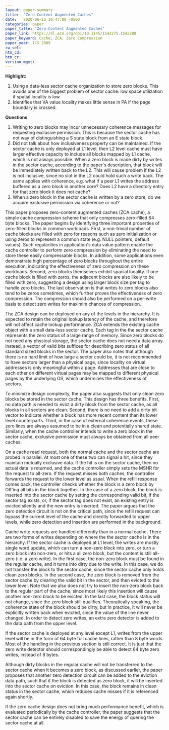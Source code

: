 ```yaml
---
layout: paper-summary
title:  "Zero-Content Augmented Caches"
date:   2020-06-25 10:47:00 -0500
categories: paper
paper_title: "Zero-Content Augmented Caches"
paper_link: https://dl.acm.org/doi/10.1145/1542275.1542288
paper_keyword: Cache; ZCA; Zero Compression
paper_year: ICS 2009
rw_set:
htm_cd:
htm_cr:
version_mgmt:
---
```


**Highlight:**

1. Using a data-less sector cache organization to store zero blocks. This avoids one of the biggest problem of sector
   cache: low space utilization if spatial locality is low.
2. Identifies that VA value locality makes little sense in PA if the page boundary is crossed.

**Questions**

1. Writing to zero blocks may incur unnecessary coherence messages for requesting exclusive permission. This is 
   because the sector cache has not way of distinguishing a S state block from an E state block.
2. Did not talk about how inclusiveness property can be maintained. If the sector cache is only deployed at L1 level,
   then L2 level cache must have larger effective capacity to include all blocks mapped by L1 cache, which is not 
   always possible. When a zero block is made dirty by writes in the sector cache, according to the paper's description,
   that block will be immediately written back to the L2. This will cause problem if the L2 is not inclusive, since no
   slot in the L2 could hold such a write back. The same applies with coherence, e.g. what if a peer L1 writes the address
   buffered as a zero block in another core? Does L2 have a directory entry for that zero block it does not cache?
3. When a zero block in the sector cache is written by a zero store, do we acquire exclusive permission via coherence or 
   not?

This paper proposes zero-content augmented caches (ZCA cache), a simple cache compression scheme that only compresses
zero-filled 64 byte blocks. The paper begins by identifying three important properties of zero-filled blocks in 
common workloads. First, a non-trivial number of cache blocks are filled with zero for reasons such as zero initialization
or using zeros to represent a common state (e.g. NULL pointers, default values). Such regularities in application's data
value pattern enable the cache controller to perform zero compression by eliminating the need to store these easily
compressable blocks. In addition, some applications even demonstrate high percentage of zero blocks throughout the entire
execution, indicating the effectiveness of zero compression on these workloads.
Second, zero blocks themselves exhibit spacial locality. If one cache block is filled with zeros, the adjacent blocks are
also likely to be filled with zero, suggesting a design using larger block size per tag to handle zero blocks. 
The last observation is that writes to zero blocks also tend to be zeros sometimes, which further proves the effectiveness
of zero compression. The compression should also be performed on a per-write basis to detect zero writes for maximim
chances of compression.

The ZCA design can be deployed on any of the levels in the hierarchy. It is expected to retain the original lookup latency
of the cache, and therefore will not affect cache lookup performance.
ZCA extends the existing cache object with a small data-less sector cache. Each tag in the the sector cache represents the 
zero status of a large range of memory. Since zero blocks do not need any physical storage, the sector cache does not 
need a data array. Instead, a vector of valid bits suffices for describing zero status of all standard sized blocks in 
the sector. The paper also notes that although there is no hard limit of how large a sector could be, it is not recommended
to have sectors larger than a physical page, since locality on virtual addresses is only meaningful within a page. Addresses
that are close to each other on different virtual pages may be mapped to different physical pages by the underlying OS,
which undermines the effectiveness of sectors.

To minimize design complexity, the paper also suggests that only clean zero blocks be stored in the sector cache. This
design has three benefits. First, no data path is needed to evict a dirty block from the sector cache, as all blocks in
all sectors are clean. Second, there is no need to add a dirty bit vector to indicate whether a block has more recent
content than its lower level counterparts. Third, in the case of external coherence events, these zero lines are always 
assumed to be in a clean and potentially shared state. Similarly, when the cache controller intends to write a 
zero block in the sector cache, exclusive permission must always be obtained from all peer caches.

On a cache read request, both the normal cache and the sector cache are probed in parallel. At most one of these two
can signal a hit, since they maintain mutually exclusive data. If the hit is on the sector cache, then no actual
data is returned, and the cache controller simply sets the MSHR for the request to all-zero. 
If the request misses both caches, the controller forwards the request to the lower level as usual. When the refill 
response comes back, the controller checks whether the block is a zero block by OR'ing all bits in the block together.
In the case of a zero block, the block is inserted into the sector cache by setting the corresponding valid bit, if the 
sector tag exists, or, if the sector tag does not exist, an existing entry is evicted silently and the new entry is 
inserted. The paper argues that the zero detection circuit is not on the critical path, since the refill request can
bypass the current level of the cache and directly forwarded to upper levels, while zero detection and insertion are
performed in the background.

Cache write requests are handled differently than in a normal cache. There are two forms of writes depending on where the
the sector cache is in the hierarchy. If the sector cache is deployed at L1 level, the writes are mostly single word
update, which can turn a non-zero block into zero, or turn a zero block into non-zero, or hits a all zero block, but 
the content is still all-zero (i.e. a zero write). In the first case, the non-zero block must be found in the regular
cache, and it turns into dirty due to the write. In this case, we do not transfer the block to the sector cache, since
the sector cache only holds clean zero blocks. In the second case, the zero block is removed from the sector cache by
clearing the valid bit in the sector, and then evicted to the lower level. Note that we also does not try to insert
the non-zero block back to the regular part of the cache, since most likely this insertion will cause another non-zero 
block to be evicted. In the last case, the block status will not change, since the zero block still qualifies.
Theoratically speaking, the coherence state of the block should be dirty, but in practice, it will never be explicitly
written back when evicted, since the value of the line never changed.
In order to detect zero writes, an extra zero detector is added to the data path from the upper level.

If the sector cache is deployed at any level except L1, writes from the upper level will be in the form of 64 byte
full cache lines, rather than 8 byte words. Most of the handling in the previous section is still correct. It is just that
the zero write detector should correspondingly be able to detect 64 byte zero writes, instead of 8 bytes.

Although dirty blocks in the regular cache will not be transferred to the sector cache when it becomes a zero block,
as discussed earlier, the paper proposes that another zero detection circuit can be added to the eviction data path,
such that if the block is detected as zero block, it will be inserted into the sector cache on eviction. In this case,
the block remains in clean status in the sector cache, which reduces cache misses if it is referenced again shortly.

If the zero cache design does not bring much performance benefit, which is evaluated periodically by the cache controller, 
the paper suggests that the sector cache can be entirely disabled to save the energy of quering the sector cache at all.
